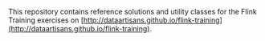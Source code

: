 This repository contains reference solutions and utility classes for the Flink Training exercises 
on [http://dataartisans.github.io/flink-training](http://dataartisans.github.io/flink-training).
